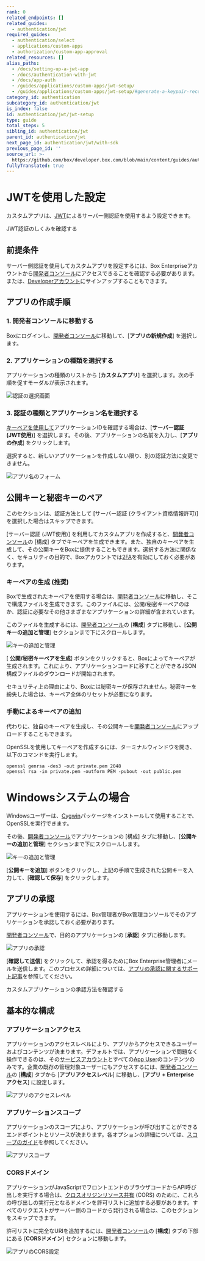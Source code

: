 ```yaml
---
rank: 0
related_endpoints: []
related_guides:
  - authentication/jwt
required_guides:
  - authentication/select
  - applications/custom-apps
  - authorization/custom-app-approval
related_resources: []
alias_paths:
  - /docs/setting-up-a-jwt-app
  - /docs/authentication-with-jwt
  - /docs/app-auth
  - /guides/applications/custom-apps/jwt-setup/
  - /guides/applications/custom-apps/jwt-setup/#generate-a-keypair-recommended
category_id: authentication
subcategory_id: authentication/jwt
is_index: false
id: authentication/jwt/jwt-setup
type: guide
total_steps: 5
sibling_id: authentication/jwt
parent_id: authentication/jwt
next_page_id: authentication/jwt/with-sdk
previous_page_id: ''
source_url: >-
  https://github.com/box/developer.box.com/blob/main/content/guides/authentication/jwt/jwt-setup.md
fullyTranslated: true
---
```

# JWTを使用した設定

カスタムアプリは、[JWT][jwt]によるサーバー側認証を使用するよう設定できます。

<CTA to="g://authentication/jwt">

JWT認証のしくみを確認する

</CTA>

## 前提条件

サーバー側認証を使用してカスタムアプリを設定するには、Box Enterpriseアカウントから[開発者コンソール][devconsole]にアクセスできることを確認する必要があります。または、[Developerアカウント][devaccount]にサインアップすることもできます。

## アプリの作成手順

### 1. 開発者コンソールに移動する

Boxにログインし、[開発者コンソール][devconsole]に移動して、\[**アプリの新規作成**] を選択します。

### 2. アプリケーションの種類を選択する

アプリケーションの種類のリストから \[**カスタムアプリ**] を選択します。次の手順を促すモーダルが表示されます。

<ImageFrame border center>

![認証の選択画面](../images/select-app-type.png)

</ImageFrame>

### 3. 認証の種類とアプリケーション名を選択する

[キーペアを使用して][kp]アプリケーションIDを確認する場合は、\[**サーバー認証 (JWT使用)**] を選択します。その後、アプリケーションの名前を入力し、\[**アプリの作成**] をクリックします。

<Message warning>

選択すると、新しいアプリケーションを作成しない限り、別の認証方法に変更できません。

</Message>

<ImageFrame border width="600" center>

![アプリ名のフォーム](../images/jwt-three-options.png)

</ImageFrame>

## 公開キーと秘密キーのペア

<Message>

このセクションは、認証方法として \[サーバー認証 (クライアント資格情報許可)] を選択した場合はスキップできます。

</Message>

\[サーバー認証 (JWT使用)] を利用してカスタムアプリを作成すると、[開発者コンソール][devconsole]の \[構成] タブでキーペアを生成できます。また、独自のキーペアを生成して、その公開キーをBoxに提供することもできます。選択する方法に関係なく、セキュリティの目的で、Boxアカウントでは[2FA][2fa]を有効にしておく必要があります。

### キーペアの生成 (推奨)

Boxで生成されたキーペアを使用する場合は、[開発者コンソール][devconsole]に移動し、そこで構成ファイルを生成できます。このファイルには、公開/秘密キーペアのほか、認証に必要なその他さまざまなアプリケーションの詳細が含まれています。

このファイルを生成するには、[開発者コンソール][devconsole]の \[**構成**] タブに移動し、\[**公開キーの追加と管理**] セクションまで下にスクロールします。

<ImageFrame border width="600" center>

![キーの追加と管理](../images/app-add-keys.png)

</ImageFrame>

\[ **公開/秘密キーペアを生成**] ボタンをクリックすると、Boxによってキーペアが生成されます。これにより、アプリケーションコードに移すことができるJSON構成ファイルのダウンロードが開始されます。

<Message danger>

セキュリティ上の理由により、Boxには秘密キーが保存されません。秘密キーを紛失した場合は、キーペア全体のリセットが必要になります。

</Message>

### 手動によるキーペアの追加

代わりに、独自のキーペアを生成し、その公開キーを[開発者コンソール][devconsole]にアップロードすることもできます。

OpenSSLを使用してキーペアを作成するには、ターミナルウィンドウを開き、以下のコマンドを実行します。

```shell
openssl genrsa -des3 -out private.pem 2048
openssl rsa -in private.pem -outform PEM -pubout -out public.pem
```

<Message>

# Windowsシステムの場合

Windowsユーザーは、[Cygwin][cygwin]パッケージをインストールして使用することで、OpenSSLを実行できます。

</Message>

その後、[開発者コンソール][devconsole]でアプリケーションの \[構成] タブに移動し、\[**公開キーの追加と管理**] セクションまで下にスクロールします。

<ImageFrame border width="600" center>

![キーの追加と管理](../images/app-add-keys.png)

</ImageFrame>

\[**公開キーを追加**] ボタンをクリックし、上記の手順で生成された公開キーを入力して、\[**確認して保存**] をクリックします。

## アプリの承認

アプリケーションを使用するには、Box管理者がBox管理コンソールでそのアプリケーションを承認しておく必要があります。

[開発者コンソール][devconsole]で、目的のアプリケーションの \[**承認**] タブに移動します。

<ImageFrame border center>

![アプリの承認](../images/app-authorization.png)

</ImageFrame>

\[**確認して送信**] をクリックして、承認を得るためにBox Enterprise管理者にメールを送信します。このプロセスの詳細については、[アプリの承認に関するサポート記事][app-auth]を参照してください。

<CTA to="g://authorization/custom-app-approval">

カスタムアプリケーションの承認方法を確認する

</CTA>

## 基本的な構成

### アプリケーションアクセス

アプリケーションのアクセスレベルにより、アプリからアクセスできるユーザーおよびコンテンツが決まります。デフォルトでは、アプリケーションで問題なく操作できるのは、その[サービスアカウント][sa]とすべての[App User][user-types]のコンテンツのみです。企業の既存の管理対象ユーザーにもアクセスするには、[開発者コンソール][devconsole]の \[**構成**] タブから \[**アプリアクセスレベル**] に移動し、\[**アプリ + Enterpriseアクセス**] に設定します。 

<ImageFrame border>

![アプリのアクセスレベル](../images/app-access-level.png)

</ImageFrame>

### アプリケーションスコープ

アプリケーションのスコープにより、アプリケーションが呼び出すことができるエンドポイントとリソースが決まります。各オプションの詳細については、[スコープのガイド][scopes]を参照してください。

<ImageFrame border width="600" center>

![アプリスコープ](../images/app-scopes.png)

</ImageFrame>

### CORSドメイン

アプリケーションがJavaScriptでフロントエンドのブラウザコードからAPI呼び出しを実行する場合は、[クロスオリジンリソース共有][cors] (CORS) のために、これらの呼び出しの実行元となるドメインを許可リストに追加する必要があります。すべてのリクエストがサーバー側のコードから発行される場合は、このセクションをスキップできます。

許可リストに完全なURIを追加するには、[開発者コンソール][devconsole]の \[**構成**] タブの下部にある \[**CORSドメイン**] セクションに移動します。

<ImageFrame border>

![アプリのCORS設定](../images/app-cors.png)

</ImageFrame>

<!-- i18n-enable localize-links -->

[devconsole]: https://app.box.com/developers/console

[devaccount]: https://account.box.com/signup/n/developer

<!-- i18n-disable localize-links -->

[devtoken]: g://authentication/tokens/developer-tokens

[scopes]: g://api-calls/permissions-and-errors/scopes

<!-- i18n-enable localize-links -->

[cors]: https://en.wikipedia.org/wiki/Cross-origin_resource_sharing

<!-- i18n-disable localize-links -->

[user-types]: g://getting-started/user-types

[sa]: g://getting-started/user-types/service-account

<!-- i18n-enable localize-links -->

[cygwin]: http://www.cygwin.com/

[app-auth]: https://support.box.com/hc/ja/articles/360043697014-Boxのアプリ承認プロセスでのアプリの承認

<!-- i18n-disable localize-links -->

[jwt]: g://authentication/jwt

<!-- i18n-enable localize-links -->

[2fa]: https://support.box.com/hc/ja/articles/360043697154-アカウントの多要素認証の設定

<!-- i18n-disable localize-links -->

[kp]: g://authentication/jwt/without-sdk/#public-and-private-key-pair

[ccg]: g://authentication/jwt/without-sdk/#client-credentials-grant
